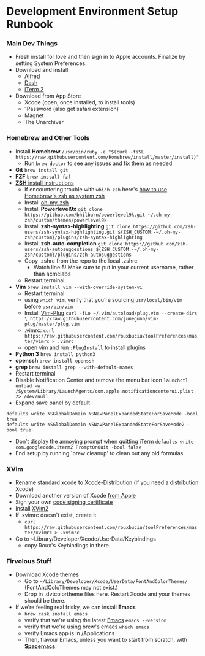 Development Environment Setup Runbook
=====================================

### Main Dev Things
- Fresh install for love and then sign in to Apple accounts. Finalize by setting System Preferences.
- Download and install:
    - [Alfred](www.alfredapp.com)
    - [Dash](https://kapeli.com/dash)
    - [iTerm 2](https://www.iterm2.com/downloads.html)
- Download from App Store
    - Xcode (open, once installed, to install tools)
    - 1Password (also get safari extension)
    - Magnet
    - The Unarchiver

### Homebrew and Other Tools
- Install **Homebrew**
```/usr/bin/ruby -e "$(curl -fsSL https://raw.githubusercontent.com/Homebrew/install/master/install)"```
    - Run `brew doctor` to see any issues and fix them as needed
- **Git** `brew install git`
- **FZF** `brew install fzf`
- [**ZSH** install instructions](https://github.com/robbyrussell/oh-my-zsh/wiki/Installing-ZSH)
    - If encountering trouble with `which zsh` here's [how to use Homebrew's zsh as system zsh](https://rick.cogley.info/post/use-homebrew-zsh-instead-of-the-osx-default/)
    - Install [oh-my-zsh](https://github.com/robbyrussell/oh-my-zsh)
    - Install **Powerlevel9x** `git clone https://github.com/bhilburn/powerlevel9k.git ~/.oh-my-zsh/custom/themes/powerlevel9k`
    - Install **zsh-syntax-highlighting** `git clone https://github.com/zsh-users/zsh-syntax-highlighting.git ${ZSH_CUSTOM:-~/.oh-my-zsh/custom}/plugins/zsh-syntax-highlighting`
    - Install **zsh-auto-completion** `git clone https://github.com/zsh-users/zsh-autosuggestions ${ZSH_CUSTOM:-~/.oh-my-zsh/custom}/plugins/zsh-autosuggestions`
    - Copy .zshrc from the repo to the local .zshrc
        - Watch line 5! Make sure to put in your current username, rather than acmelabs
    - Restart terminal
- **Vim** `brew install vim --with-override-system-vi`
    - Restart terminal
    - using `which vim`, verify that you're sourcing `usr/local/bin/vim` before `usr/bin/vim`
    - Install [Vim-Plug](https://github.com/junegunn/vim-plug) `curl -fLo ~/.vim/autoload/plug.vim --create-dirs \ https://raw.githubusercontent.com/junegunn/vim-plug/master/plug.vim`
    - .vimrc: `curl https://raw.githubusercontent.com/rouxbuciu/toolPreferences/master/vimrc > .vimrc`
    - open vim and run `:PlugInstall` to install plugins
- **Python 3** `brew install python3`
- **openssh** `brew install openssh`
- **grep** `brew install grep --with-default-names`
- Restart terminal
- Disable Notification Center and remove the menu bar icon `launchctl unload -w /System/Library/LaunchAgents/com.apple.notificationcenterui.plist 2> /dev/null`
- Expand save panel by default
```
defaults write NSGlobalDomain NSNavPanelExpandedStateForSaveMode -bool true
defaults write NSGlobalDomain NSNavPanelExpandedStateForSaveMode2 -bool true
```
- Don’t display the annoying prompt when quitting iTerm `defaults write com.googlecode.iterm2 PromptOnQuit -bool false`
- End setup by running `brew cleanup' to clean out any old formulas

### XVim
- Rename standard xcode to Xcode-Distribution (if you need a distribution Xcode)
- Download another version of Xcode [from Apple](https://developer.apple.com/download/more/)
- Sign your own [code signing certificate](https://github.com/XVimProject/XVim2/blob/master/SIGNING_Xcode.md)
- Install [XVim2](https://github.com/XVimProject/XVim2)
- If .xvimrc doesn't exist, create it
    - `curl https://raw.githubusercontent.com/rouxbuciu/toolPreferences/master/xvimrc > .xvimrc`
- Go to ~Library/Developer/Xcode/UserData/Keybindings
    - copy Roux's Keybindings in there.

### Firvolous Stuff
- Download Xcode themes
    - Go to `~/Library/Developer/Xcode/UserData/FontAndColorThemes/` (FontAndColoThemes may not exist.)
    - Drop in .dvtcolortheme files here. Restart Xcode and your themes should be there.
- If we're feeling real frisky, we can install **Emacs**
    - `brew cask install emacs`
    - verify that we're using the latest [Emacs](https://www.gnu.org/software/emacs/) `emacs --version`
    - verify that we're using brew's emacs `which emacs`
    - verify Emacs app is in /Applications
    - Then, flavour Emacs, unless you want to start from scratch, with [**Spacemacs**](https://github.com/syl20bnr/spacemacs)
